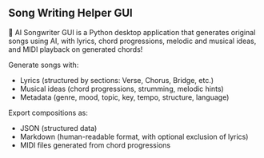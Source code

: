 ## Song Writing Helper GUI

🎵 AI Songwriter GUI is a Python desktop application that generates original songs using AI, with lyrics, chord progressions, melodic and musical ideas, and MIDI playback on generated chords! 

Generate songs with:
- Lyrics (structured by sections: Verse, Chorus, Bridge, etc.)
- Musical ideas (chord progressions, strumming, melodic hints)
- Metadata (genre, mood, topic, key, tempo, structure, language)

Export compositions as:
- JSON (structured data)
- Markdown (human-readable format, with optional exclusion of lyrics)
- MIDI files generated from chord progressions

